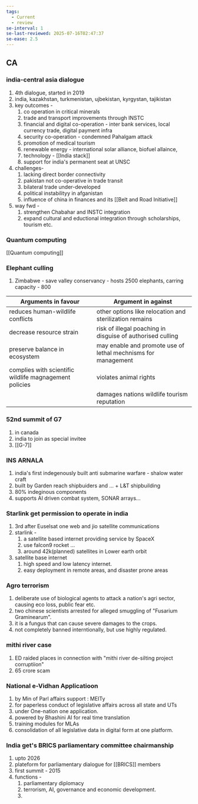 ```yaml
---
tags:
  - Current
  - review
se-interval: 1
se-last-reviewed: 2025-07-16T02:47:37
se-ease: 2.5
---
```


## CA
### india-central asia dialogue
1. 4th dialogue, started in 2019
2. india, kazakhstan, turkmenistan, ujbekistan, kyrgystan, tajikistan
3. key outcomes - 
	1. co operation in critical minerals
	2. trade and transport improvements through INSTC
	3. financial and digital co-operation - inter bank services, local currency trade, digital payment infra
	4. security co-operation - condemned Pahalgam attack
	5. promotion of medical tourism
	6. renewable energy - international solar alliance, biofuel allaince,
	7. technology - [[India stack]] 
	8. support for india's permanent seat at UNSC
4. challenges- 
	1. lacking direct border connectivity
	2. pakistan not co-operative in trade transit
	3. bilateral trade under-developed
	4. political instabilityy in afganistan
	5. influence of china in finances and its [[Belt and Road Initiative]]
5. way fwd - 
	1. strengthen Chabahar and INSTC integration
	2. expand cultural and eductional integration through scholarships, tourism etc.
### Quantum computing
[[Quantum computing]]

### Elephant culling
1. Zimbabwe - save valley conservancy - hosts 2500 elephants, carring capacity - 800

| Arguments in favour                                    | Argument in against                                           |
| ------------------------------------------------------ | ------------------------------------------------------------- |
| reduces human-wildlife conflicts                       | other options like relocation and sterilization remains       |
| decrease resource strain                               | risk of illegal poaching in disguise of authorised culling    |
| preserve balance in ecosystem                          | may enable and promote use of lethal mechnisms for management |
| complies with scientific wildlife magnagement policies | violates animal rights                                        |
|                                                        | damages nations wildlife tourism reputation                   |

### 52nd summit of G7
1. in canada
2. india to join as special invitee
3. [[G-7]]

### INS ARNALA
1. india's first indegenously built anti submarine warfare - shalow water craft
2. built by Garden reach shipbuiders and ... + L&T shipbuilding
3. 80% indeginous components
4. supports AI driven combat system, SONAR arrays...

### Starlink get permission to operate in india
1. 3rd after Euselsat one web and jio satellite communications
2. starlink - 
	1. a satellite based internet providing service by SpaceX
	2. use falcon9 rocket ...
	3. around 42k(planned) satellites in Lower earth orbit
3. satellite base internet
	1. high speed and low latency internet.
	2. easy deployment in remote areas, and disaster prone areas
### Agro terrorism
1. deliberate use of biological agents to attack a nation's agri sector, causing eco loss, public fear etc.
2. two chinese scientists arrested for alleged smuggling of "Fusarium Graminearum".
3. it is a fungus that can cause severe damages to the crops.
4. not completely banned interntionally, but use highly regulated.

### mithi river case
1. ED raided places in connection with "mithi river de-silting project corruptiion"
2. 65 crore scam
### National e-Vidhan Applicatioon
1. by Min of Parl affairs support : MEITy
2. for paperless conduct of legislative affairs across all state and UTs
3. under One-nation  one application.
4. powered by Bhashini AI for real time translation 
5. training modules for MLAs
6. consolidation of all legislative data in digital form at one platform.

### India get's BRICS parliamentary committee chairmanship
1. upto 2026
2. plateform for parliamentary dialogue for [[BRICS]] members
3. first summit - 2015
4. functions - 
	1. parliamentary diplomacy
	2. terrorism, AI, governance and economic development.
	3. 